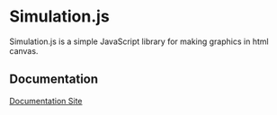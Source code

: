 # Simulation.js

Simulation.js is a simple JavaScript library for making graphics in html canvas.

## Documentation

[Documentation Site](https://simulationjs.vercel.app/)
